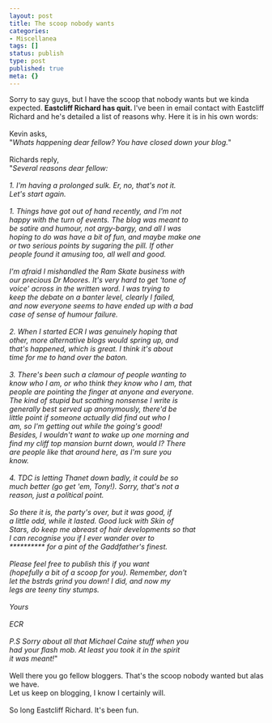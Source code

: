 ```yaml
---
layout: post
title: The scoop nobody wants
categories:
- Miscellanea
tags: []
status: publish
type: post
published: true
meta: {}
---
```

Sorry to say guys, but I have the scoop that nobody wants but we kinda expected. <span style="font-weight: bold;">Eastcliff Richard has quit. </span>I've been in email contact with Eastcliff Richard and he's detailed a list of reasons why. Here it is in his own words:<br /><br />Kevin asks,<br />"<span style="font-style: italic;">Whats happening dear fellow? You have closed down your blog.</span>"<br /><br />Richards reply,<br />"<span style="font-style: italic;">Several reasons dear fellow:</span><br /><br /><span style="font-style: italic;">1. I'm having a prolonged sulk. Er, no, that's not it.</span><br /><span style="font-style: italic;">Let's start again.</span><br /><br /><span style="font-style: italic;">1. Things have got out of hand recently, and I'm not</span><br /><span style="font-style: italic;">happy with the turn of events. The blog was meant to</span><br /><span style="font-style: italic;">be satire and humour, not argy-bargy, and all I was</span><br /><span style="font-style: italic;">hoping to do was have a bit of fun, and maybe make one</span><br /><span style="font-style: italic;">or two serious points by sugaring the pill. If other</span><br /><span style="font-style: italic;">people found it amusing too, all well and good.</span><br /><br /><span style="font-style: italic;">I'm afraid I mishandled the Ram Skate business with</span><br /><span style="font-style: italic;">our precious Dr Moores. It's very hard to get 'tone of</span><br /><span style="font-style: italic;">voice' across in the written word. I was trying to</span><br /><span style="font-style: italic;">keep the debate on a banter level, clearly I failed,</span><br /><span style="font-style: italic;">and now everyone seems to have ended up with a bad</span><br /><span style="font-style: italic;">case of sense of humour failure.</span><br /><br /><span style="font-style: italic;">2. When I started ECR I was genuinely hoping that</span><br /><span style="font-style: italic;">other, more alternative blogs would spring up, and</span><br /><span style="font-style: italic;">that's happened, which is great. I think it's about</span><br /><span style="font-style: italic;">time for me to hand over the baton.</span><br /><br /><span style="font-style: italic;">3. There's been such a clamour of people wanting to</span><br /><span style="font-style: italic;">know who I am, or who think they know who I am, that</span><br /><span style="font-style: italic;">people are pointing the finger at anyone and everyone.</span><br /><span style="font-style: italic;">The kind of stupid but scathing nonsense I write is</span><br /><span style="font-style: italic;">generally best served up anonymously, there'd be</span><br /><span style="font-style: italic;">little point if someone actually did find out who I</span><br /><span style="font-style: italic;">am, so I'm getting out while the going's good!</span><br /><span style="font-style: italic;">Besides, I wouldn't want to wake up one morning and</span><br /><span style="font-style: italic;">find my cliff top mansion burnt down, would I? There</span><br /><span style="font-style: italic;">are people like that around here, as I'm sure you</span><br /><span style="font-style: italic;">know.</span><br /><br /><span style="font-style: italic;">4. TDC is letting Thanet down badly, it could be so</span><br /><span style="font-style: italic;">much better (go get 'em, Tony!). Sorry, that's not a</span><br /><span style="font-style: italic;">reason, just a political point.</span><br /><br /><span style="font-style: italic;">So there it is, the party's over, but it was good, if</span><br /><span style="font-style: italic;">a little odd, while it lasted. Good luck with Skin of</span><br /><span style="font-style: italic;">Stars, do keep me abreast of hair developments so that</span><br /><span style="font-style: italic;">I can recognise you if I ever wander over to</span><br /><span style="font-style: italic;">********** for a pint of the Gaddfather's finest.</span><br /><br /><span style="font-style: italic;">Please feel free to publish this if you want</span><br /><span style="font-style: italic;">(hopefully a bit of a scoop for you). Remember, don't</span><br /><span style="font-style: italic;">let the b*st*rds grind you down! I did, and now my</span><br /><span style="font-style: italic;">legs are teeny tiny stumps.</span><br /><br /><span style="font-style: italic;">Yours</span><br /><br /><span style="font-style: italic;">ECR</span><br /><br /><span style="font-style: italic;">P.S Sorry about all that Michael Caine stuff when you</span><br /><span style="font-style: italic;">had your flash mob. At least you took it in the spirit</span><br /><span style="font-style: italic;">it was meant!</span>"<br /><br />Well there you go fellow bloggers. That's the scoop nobody wanted but alas we have.<br />Let us keep on blogging, I know I certainly will.<br /><br />So long Eastcliff Richard. It's been fun.

